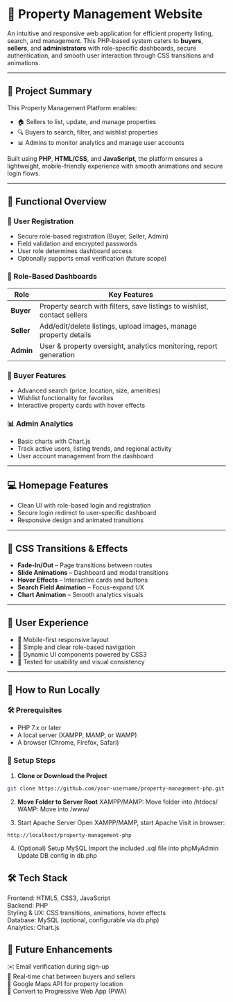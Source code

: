 # 🏡 Property Management Website

An intuitive and responsive web application for efficient property listing, search, and management. This PHP-based system caters to **buyers**, **sellers**, and **administrators** with role-specific dashboards, secure authentication, and smooth user interaction through CSS transitions and animations.

---

## 📌 Project Summary

This Property Management Platform enables:

- 🏠 Sellers to list, update, and manage properties  
- 🔍 Buyers to search, filter, and wishlist properties  
- 📊 Admins to monitor analytics and manage user accounts  

Built using **PHP**, **HTML/CSS**, and **JavaScript**, the platform ensures a lightweight, mobile-friendly experience with smooth animations and secure login flows.

---

## 📄 Functional Overview

### 🔐 User Registration
- Secure role-based registration (Buyer, Seller, Admin)
- Field validation and encrypted passwords
- User role determines dashboard access
- Optionally supports email verification (future scope)

### 🧭 Role-Based Dashboards

| Role        | Key Features                                                             |
|-------------|--------------------------------------------------------------------------|
| **Buyer**   | Property search with filters, save listings to wishlist, contact sellers |
| **Seller**  | Add/edit/delete listings, upload images, manage property details         |
| **Admin**   | User & property oversight, analytics monitoring, report generation       |

### 🔎 Buyer Features
- Advanced search (price, location, size, amenities)
- Wishlist functionality for favorites
- Interactive property cards with hover effects

### 📊 Admin Analytics
- Basic charts with Chart.js
- Track active users, listing trends, and regional activity
- User account management from the dashboard

---

## 💻 Homepage Features

- Clean UI with role-based login and registration
- Secure login redirect to user-specific dashboard
- Responsive design and animated transitions

---

## 🎨 CSS Transitions & Effects

- **Fade-In/Out** – Page transitions between routes  
- **Slide Animations** – Dashboard and modal transitions  
- **Hover Effects** – Interactive cards and buttons  
- **Search Field Animation** – Focus-expand UX  
- **Chart Animation** – Smooth analytics visuals

---

## 📱 User Experience

- 📲 Mobile-first responsive layout  
- 🧭 Simple and clear role-based navigation  
- 🧩 Dynamic UI components powered by CSS3  
- 🧪 Tested for usability and visual consistency  

---

## 🚀 How to Run Locally

### 🛠️ Prerequisites

- PHP 7.x or later  
- A local server (XAMPP, MAMP, or WAMP)  
- A browser (Chrome, Firefox, Safari)

### 🔧 Setup Steps

1. **Clone or Download the Project**

```bash
git clone https://github.com/your-username/property-management-php.git
```
2. **Move Folder to Server Root**
XAMPP/MAMP: Move folder into /htdocs/  
WAMP: Move into /www/

3. Start Apache Server
Open XAMPP/MAMP, start Apache
Visit in browser:
```
http://localhost/property-management-php
```
4. (Optional) Setup MySQL
Import the included .sql file into phpMyAdmin  
Update DB config in db.php

## 🛠️ Tech Stack
Frontend: HTML5, CSS3, JavaScript  
Backend: PHP  
Styling & UX: CSS transitions, animations, hover effects  
Database: MySQL (optional, configurable via db.php)  
Analytics: Chart.js

## 🔮 Future Enhancements
✉️ Email verification during sign-up  
💬 Real-time chat between buyers and sellers  
📍 Google Maps API for property location  
📱 Convert to Progressive Web App (PWA)



